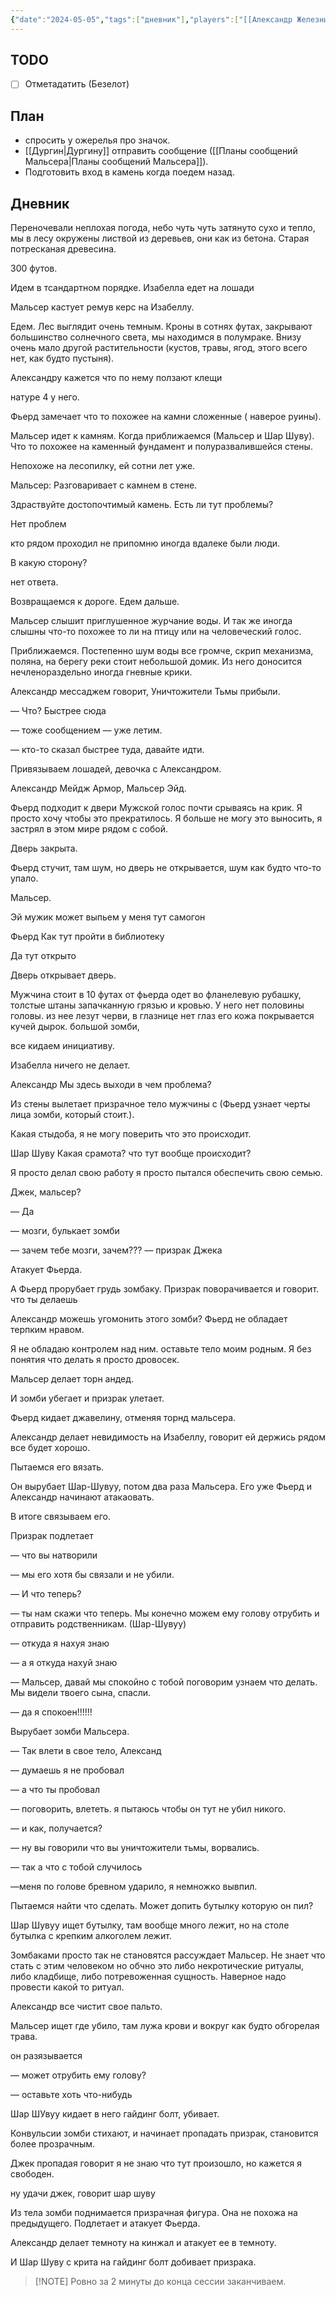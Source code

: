 ```yaml
---
{"date":"2024-05-05","tags":["дневник"],"players":["[[Александр Железный Кулак]]","[[Мальсер Лекмен]]","[[Фьерд Виггинс]]","[[Шар-Шувуу Полуночный]]"],"campaign":"Школа приключенцев Безелота. Переплетенные судьбы","world-date":null,"world-time-start":null,"previous-session":"[[21 апреля 2024]]","next-session":null,"dg-publish":true,"permalink":"/5-maya-2024/","dgPassFrontmatter":true}
---
```


## TODO
- [ ] Отметадатить (Безелот)
## План 
- спросить у ожерелья про значок.
- [[Дургин\|Дургину]] отправить сообщение ([[Планы сообщений Мальсера\|Планы сообщений Мальсера]]).
- Подготовить вход в камень когда поедем назад.
## Дневник
Переночевали неплохая погода, небо чуть чуть затянуто сухо и тепло, мы в лесу окружены листвой из деревьев, они как из бетона. Старая потресканая древесина. 

300 футов.

Идем в тсандартном порядке. Изабелла едет на лошади 

Мальсер кастует ремув керс на Изабеллу. 

Едем. Лес выглядит очень темным. Кроны в сотнях футах, закрывают большинство солнечного света, мы находимся в полумраке. Внизу очень мало другой растительности (кустов, травы, ягод, этого всего нет, как будто пустыня).

Александру кажется что по нему ползают клещи

натуре 4 у него.

Фьерд замечает что то похожее на камни сложенные ( наверое руины). 

Мальсер идет к камням. Когда приближаемся (Мальсер и Шар Шуву). Что то похожее на каменный фундамент и полуразвалившейся стены. 

Непохоже на лесопилку, ей сотни лет уже. 

Мальсер: Разговаривает с камнем в стене.

Здраствуйте достопочтимый камень. 
Есть ли тут проблемы?

Нет проблем

кто рядом проходил
не припомню иногда вдалеке были люди. 

В какую сторону?

нет ответа.

Возвращаемся к дороге. Едем дальше.

Мальсер слышит приглушенное журчание воды. И так же иногда слышны что-то похожее то ли на птицу или на человеческий голос. 

Приближаемся. Постепенно шум воды все громче, скрип механизма, поляна, на берегу реки стоит небольшой домик. Из него доносится нечленораздельно иногда гневные крики. 

Александр мессаджем говорит, Уничтожители Тьмы прибыли. 

— Что? Быстрее сюда

— тоже сообщением — уже летим.

— кто-то сказал быстрее туда, давайте идти.

Привязываем лошадей, девочка с Александром. 

Александр Мейдж Армор, Мальсер Эйд.


Фьерд подходит к двери
Мужской голос почти срываясь на крик. Я просто хочу чтобы это прекратилось. Я больше не могу это выносить, я застрял в этом мире рядом с собой.

Дверь закрыта.

Фьерд стучит, там шум, но дверь не открывается, шум как будто что-то упало. 

Мальсер.

Эй мужик может выпьем у меня тут самогон

Фьерд
Как тут пройти в библиотеку

Да тут открыто

Дверь открывает дверь.

Мужчина стоит в 10 футах от фьерда одет во фланелевую рубашку, толстые штаны запачканную грязью и кровью. У него нет половины головы. из нее лезут черви, в глазнице  нет глаз его кожа покрывается кучей дырок. большой зомби, 

все кидаем инициативу.

Изабелла ничего не делает.

Александр Мы здесь выходи в чем проблема?

Из стены вылетает призрачное тело мужчины с (Фьерд узнает черты лица зомби, который стоит.). 

Какая стыдоба, я не могу поверить что это происходит. 


Шар Шуву Какая срамота? что тут вообще происходит?

Я просто делал свою работу я просто пытался обеспечить свою семью.

Джек, мальсер?

— Да

— мозги, булькает зомби

— зачем тебе мозги, зачем??? — призрак Джека

Атакует Фьерда.

А Фьерд прорубает грудь зомбаку. Призрак поворачивается и говорит. что ты делаешь

Александр можешь угомонить этого зомби? Фьерд не обладает терпким нравом.

Я не обладаю контролем над ним. оставьте тело моим родным. Я без понятия что делать я просто дровосек.

Мальсер делает торн андед. 

И зомби убегает и призрак улетает.

Фьерд кидает джавелину, отменяя торнд мальсера. 


Александр делает невидимость на Изабеллу, говорит ей держись рядом все будет хорошо.

Пытаемся его вязать. 

Он вырубает Шар-Шувуу, потом два раза Мальсера. Его уже Фьерд и Александр начинают атакаовать. 

В итоге связываем его. 

Призрак подлетает

— что вы натворили

— мы его хотя бы связали и не убили. 

— И что теперь?

— ты нам скажи что теперь. Мы конечно можем ему голову отрубить и отправить родственникам. (Шар-Шувуу)

— откуда я нахуя знаю

— а я откуда нахуй знаю

— Мальсер, давай мы спокойно с тобой поговорим узнаем что делать. Мы видели твоего сына, спасли. 

— да я спокоен!!!!!!

Вырубает зомби Мальсера.

— Так влети в свое тело, Александ

— думаешь я не пробовал

— а что ты пробовал

— поговорить, влететь. я пытаюсь чтобы он тут не убил никого.

— и как, получается?

— ну вы говорили что вы уничтожители тьмы, ворвались.

— так а что с тобой случилось

—меня по голове бревном ударило, я немножко вывпил. 

Пытаемся найти что сделать.
Может допить бутылку которую он пил?

Шар Шувуу ищет бутылку, там вообще много лежит, но на столе бутылка с крепким алкоголем лежит.

Зомбаками просто так не становятся рассуждает Мальсер. Не знает что стать с этим человеком но обчно это либо некротические ритуалы, либо кладбище, либо потревоженная сущность. Наверное надо провести какой то ритуал. 

Александр все чистит свое пальто.

Мальсер ищет где убило, там лужа крови и вокруг как будто обгорелая трава.

он разязывается

— может отрубить ему голову?

— оставьте хоть что-нибудь

Шар ШУвуу кидает в него гайдинг болт, убивает.

Конвульсии зомби стихают, и начинает пропадать призрак, становится более прозрачным. 

Джек пропадая говорит я не знаю что тут произошло, но кажется я свободен. 

ну удачи джек, говорит шар шуву

Из тела зомби поднимается призрачная фигура. Она не похожа на предыдущего. Подлетает и атакует Фьерда.

Александр делает темноту на кинжал и атакует ее в темноту.

И Шар Шуву с крита на гайдинг болт добивает призрака.

> [!NOTE] Ровно за 2 минуты до конца сессии заканчиваем.